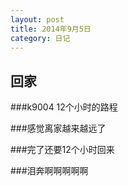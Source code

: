 ```yaml
---
layout: post
title: 2014年9月5日
category: 日记
---
```




回家
---------

###k9004   12个小时的路程

###感觉离家越来越远了

###完了还要12个小时回来

###泪奔啊啊啊啊啊
